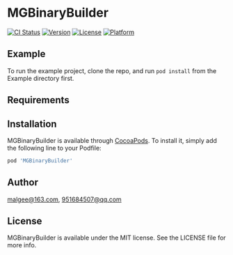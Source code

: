 # MGBinaryBuilder

[![CI Status](https://img.shields.io/travis/malgee@163.com/MGBinaryBuilder.svg?style=flat)](https://travis-ci.org/malgee@163.com/MGBinaryBuilder)
[![Version](https://img.shields.io/cocoapods/v/MGBinaryBuilder.svg?style=flat)](https://cocoapods.org/pods/MGBinaryBuilder)
[![License](https://img.shields.io/cocoapods/l/MGBinaryBuilder.svg?style=flat)](https://cocoapods.org/pods/MGBinaryBuilder)
[![Platform](https://img.shields.io/cocoapods/p/MGBinaryBuilder.svg?style=flat)](https://cocoapods.org/pods/MGBinaryBuilder)

## Example

To run the example project, clone the repo, and run `pod install` from the Example directory first.

## Requirements

## Installation

MGBinaryBuilder is available through [CocoaPods](https://cocoapods.org). To install
it, simply add the following line to your Podfile:

```ruby
pod 'MGBinaryBuilder'
```

## Author

malgee@163.com, 951684507@qq.com

## License

MGBinaryBuilder is available under the MIT license. See the LICENSE file for more info.
